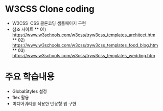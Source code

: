 
# W3CSS Clone coding
* W3CSS  CSS 클론코딩 샘플페이지 구현
* 참조 사이트 
** 01) https://www.w3schools.com/w3css/tryw3css_templates_architect.htm 
** 02) https://www.w3schools.com/w3css/tryw3css_templates_food_blog.htm
** 03) https://www.w3schools.com/w3css/tryw3css_templates_wedding.htm

# 주요 학습내용
* GlobalStyles 설정
* flex 활용
* 미디어쿼리를 적용한 반응형 웹 구현
